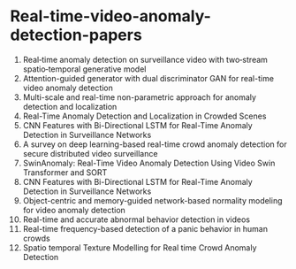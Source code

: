 # Real-time-video-anomaly-detection-papers
1. Real‑time anomaly detection on surveillance video with two‑stream spatio‑temporal generative model
2. Attention-guided generator with dual discriminator GAN for real-time video anomaly detection
3. Multi-scale and real-time non-parametric approach for anomaly detection and localization
4. Real-Time Anomaly Detection and Localization in Crowded Scenes
5. CNN Features with Bi-Directional LSTM for Real-Time Anomaly Detection in Surveillance Networks
6. A survey on deep learning-based real-time crowd anomaly detection for secure distributed video surveillance
7. SwinAnomaly: Real-Time Video Anomaly Detection Using Video Swin Transformer and SORT
8. CNN Features with Bi-Directional LSTM for Real-Time Anomaly Detection in Surveillance Networks
9. Object-centric and memory-guided network-based normality modeling for video anomaly detection
10. Real-time and accurate abnormal behavior detection in videos
11. Real-time frequency-based detection of a panic behavior in human crowds
12. Spatio temporal Texture Modelling for Real time Crowd Anomaly Detection
